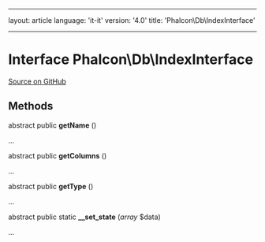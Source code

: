 * * *

layout: article language: 'it-it' version: '4.0' title: 'Phalcon\Db\IndexInterface'

* * *

# Interface **Phalcon\Db\IndexInterface**

<a href="https://github.com/phalcon/cphalcon/tree/v4.0.0/phalcon/db/indexinterface.zep" class="btn btn-default btn-sm">Source on GitHub</a>

## Methods

abstract public **getName** ()

...

abstract public **getColumns** ()

...

abstract public **getType** ()

...

abstract public static **__set_state** (*array* $data)

...